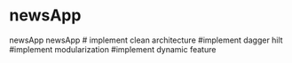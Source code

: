 # newsApp
newsApp
newsApp # implement clean architecture #implement dagger hilt #implement modularization #implement dynamic feature
